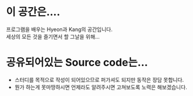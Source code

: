 # 이 공간은....
프로그램을 배우는 Hyeon과 Kang의 공간입니다.  
세상의 모든 것을 즐기면서 할 그날을 위해...

# 공유되어있는 Source code는...
  - 스터디를 목적으로 작성이 되어있으므로 퍼가셔도 되지만 동작은 장담 못합니다.
  - 뭔가 하는게 못마땅하시면 언제라도 알려주시면 고쳐보도록 노력은 해보겠습니다.